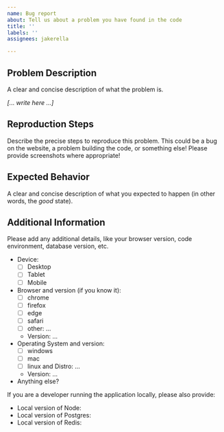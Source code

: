 ```yaml
---
name: Bug report
about: Tell us about a problem you have found in the code
title: ''
labels: ''
assignees: jakerella

---
```


## Problem Description
A clear and concise description of what the problem is.

_[... write here ...]_

## Reproduction Steps
Describe the precise steps to reproduce this problem. This could be a bug on the website, a problem building the code, or something else! Please provide screenshots where appropriate!


## Expected Behavior
A clear and concise description of what you expected to happen (in other words, the _good_ state).


## Additional Information
Please add any additional details, like your browser version, code environment, database version, etc.

* Device:
  - [ ] Desktop
  - [ ] Tablet
  - [ ] Mobile
* Browser and version (if you know it):
  - [ ] chrome
  - [ ] firefox
  - [ ] edge
  - [ ] safari
  - [ ] other: ...
  - Version: ...
* Operating System and version:
  - [ ] windows
  - [ ] mac
  - [ ] linux and Distro: ...
  - Version: ...
* Anything else?

If you are a developer running the application locally, please also provide:
 * Local version of Node: 
* Local version of Postgres: 
* Local version of Redis:
